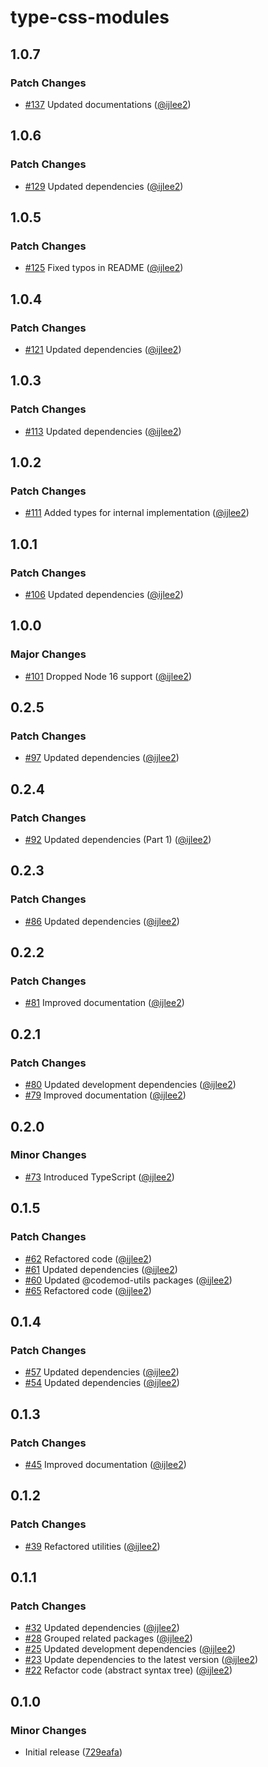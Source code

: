 # type-css-modules

## 1.0.7

### Patch Changes

- [#137](https://github.com/ijlee2/embroider-css-modules/pull/137) Updated documentations ([@ijlee2](https://github.com/ijlee2))

## 1.0.6

### Patch Changes

- [#129](https://github.com/ijlee2/embroider-css-modules/pull/129) Updated dependencies ([@ijlee2](https://github.com/ijlee2))

## 1.0.5

### Patch Changes

- [#125](https://github.com/ijlee2/embroider-css-modules/pull/125) Fixed typos in README ([@ijlee2](https://github.com/ijlee2))

## 1.0.4

### Patch Changes

- [#121](https://github.com/ijlee2/embroider-css-modules/pull/121) Updated dependencies ([@ijlee2](https://github.com/ijlee2))

## 1.0.3

### Patch Changes

- [#113](https://github.com/ijlee2/embroider-css-modules/pull/113) Updated dependencies ([@ijlee2](https://github.com/ijlee2))

## 1.0.2

### Patch Changes

- [#111](https://github.com/ijlee2/embroider-css-modules/pull/111) Added types for internal implementation ([@ijlee2](https://github.com/ijlee2))

## 1.0.1

### Patch Changes

- [#106](https://github.com/ijlee2/embroider-css-modules/pull/106) Updated dependencies ([@ijlee2](https://github.com/ijlee2))

## 1.0.0

### Major Changes

- [#101](https://github.com/ijlee2/embroider-css-modules/pull/101) Dropped Node 16 support ([@ijlee2](https://github.com/ijlee2))

## 0.2.5

### Patch Changes

- [#97](https://github.com/ijlee2/embroider-css-modules/pull/97) Updated dependencies ([@ijlee2](https://github.com/ijlee2))

## 0.2.4

### Patch Changes

- [#92](https://github.com/ijlee2/embroider-css-modules/pull/92) Updated dependencies (Part 1) ([@ijlee2](https://github.com/ijlee2))

## 0.2.3

### Patch Changes

- [#86](https://github.com/ijlee2/embroider-css-modules/pull/86) Updated dependencies ([@ijlee2](https://github.com/ijlee2))

## 0.2.2

### Patch Changes

- [#81](https://github.com/ijlee2/embroider-css-modules/pull/81) Improved documentation ([@ijlee2](https://github.com/ijlee2))

## 0.2.1

### Patch Changes

- [#80](https://github.com/ijlee2/embroider-css-modules/pull/80) Updated development dependencies ([@ijlee2](https://github.com/ijlee2))
- [#79](https://github.com/ijlee2/embroider-css-modules/pull/79) Improved documentation ([@ijlee2](https://github.com/ijlee2))

## 0.2.0

### Minor Changes

- [#73](https://github.com/ijlee2/embroider-css-modules/pull/73) Introduced TypeScript ([@ijlee2](https://github.com/ijlee2))

## 0.1.5

### Patch Changes

- [#62](https://github.com/ijlee2/embroider-css-modules/pull/62) Refactored code ([@ijlee2](https://github.com/ijlee2))
- [#61](https://github.com/ijlee2/embroider-css-modules/pull/61) Updated dependencies ([@ijlee2](https://github.com/ijlee2))
- [#60](https://github.com/ijlee2/embroider-css-modules/pull/60) Updated @codemod-utils packages ([@ijlee2](https://github.com/ijlee2))
- [#65](https://github.com/ijlee2/embroider-css-modules/pull/65) Refactored code ([@ijlee2](https://github.com/ijlee2))

## 0.1.4

### Patch Changes

- [#57](https://github.com/ijlee2/embroider-css-modules/pull/57) Updated dependencies ([@ijlee2](https://github.com/ijlee2))
- [#54](https://github.com/ijlee2/embroider-css-modules/pull/54) Updated dependencies ([@ijlee2](https://github.com/ijlee2))

## 0.1.3

### Patch Changes

- [#45](https://github.com/ijlee2/embroider-css-modules/pull/45) Improved documentation ([@ijlee2](https://github.com/ijlee2))

## 0.1.2

### Patch Changes

- [#39](https://github.com/ijlee2/embroider-css-modules/pull/39) Refactored utilities ([@ijlee2](https://github.com/ijlee2))

## 0.1.1

### Patch Changes

- [#32](https://github.com/ijlee2/embroider-css-modules/pull/32) Updated dependencies ([@ijlee2](https://github.com/ijlee2))
- [#28](https://github.com/ijlee2/embroider-css-modules/pull/28) Grouped related packages ([@ijlee2](https://github.com/ijlee2))
- [#25](https://github.com/ijlee2/embroider-css-modules/pull/25) Updated development dependencies ([@ijlee2](https://github.com/ijlee2))
- [#23](https://github.com/ijlee2/embroider-css-modules/pull/23) Update dependencies to the latest version ([@ijlee2](https://github.com/ijlee2))
- [#22](https://github.com/ijlee2/embroider-css-modules/pull/22) Refactor code (abstract syntax tree) ([@ijlee2](https://github.com/ijlee2))

## 0.1.0

### Minor Changes

- Initial release ([729eafa](https://github.com/ijlee2/embroider-css-modules/commit/729eafa464a60466a62146bc8f86f05e4cb1a668))
